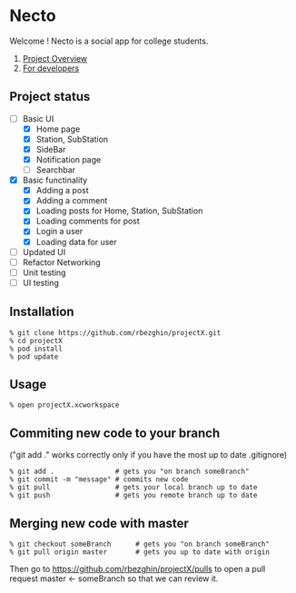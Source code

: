 # Necto

Welcome ! Necto is a social app for college students.

1. [Project Overview](#overview)
2. [For developers](#dev)

## <a name="overview"></a> Project status

- [ ] Basic UI
  - [x] Home page
  - [x] Station, SubStation
  - [x] SideBar
  - [x] Notification page
  - [ ] Searchbar
- [x] Basic functinality
  - [x] Adding a post
  - [x] Adding a comment
  - [x] Loading posts for Home, Station, SubStation
  - [x] Loading comments for post
  - [x] Login a user
  - [x] Loading data for user
- [ ] Updated UI
- [ ] Refactor Networking
- [ ] Unit testing
- [ ] UI testing

## <a name="dev"></a> Installation
```
% git clone https://github.com/rbezghin/projectX.git
% cd projectX
% pod install
% pod update
```
## Usage
```
% open projectX.xcworkspace 
```
## Commiting new code to your branch 
("git add ." works correctly only if you have the most up to date .gitignore)
```
% git add .               # gets you "on branch someBranch"
% git commit -m "message" # commits new code
% git pull                # gets your local branch up to date
% git push                # gets you remote branch up to date
```
## Merging new code with master
```
% git checkout someBranch      # gets you "on branch someBranch"
% git pull origin master       # gets you up to date with origin
```

Then go to https://github.com/rbezghin/projectX/pulls to open a pull request master <- someBranch 
so that we can review it.

